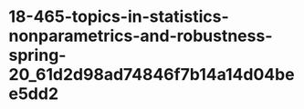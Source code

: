 # 18-465-topics-in-statistics-nonparametrics-and-robustness-spring-20_61d2d98ad74846f7b14a14d04bee5dd2